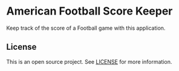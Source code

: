 # American Football Score Keeper

Keep track of the score of a Football game with this application.

## License

This is an open source project. See [LICENSE](LICENSE) for more information.